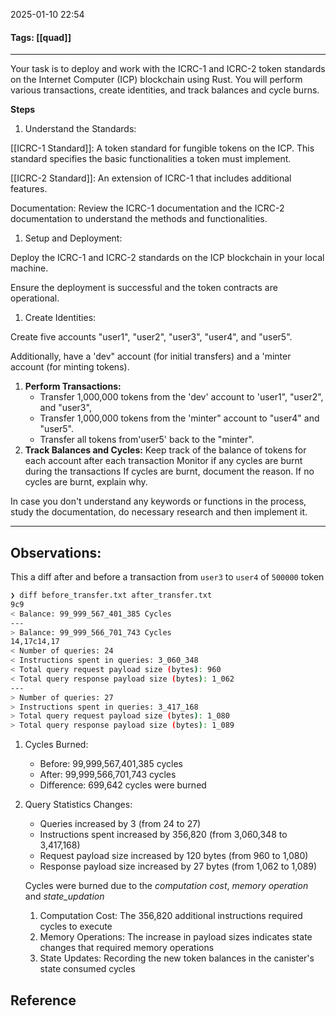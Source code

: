 2025-01-10 22:54
#### Tags: [[quad]]
--- 
Your task is to deploy and work with the ICRC-1 and ICRC-2 token standards on the Internet Computer (ICP) blockchain using Rust. You will perform various transactions, create identities, and track balances and cycle burns.

**Steps**

1. Understand the Standards:


[[ICRC-1 Standard]]: A token standard for fungible tokens on the ICP. This standard specifies the basic functionalities a token must implement.

[[ICRC-2 Standard]]: An extension of ICRC-1 that includes additional features.

Documentation: Review the ICRC-1 documentation and the ICRC-2 documentation to understand the methods and functionalities.

1. Setup and Deployment:

Deploy the ICRC-1 and ICRC-2 standards on the ICP blockchain in your local machine.

Ensure the deployment is successful and the token contracts are operational.

1. Create Identities:

Create five accounts "user1", "user2", "user3", "user4", and "user5".

Additionally, have a 'dev" account (for initial transfers) and a 'minter account (for minting tokens).

1. **Perform Transactions:**
	- Transfer 1,000,000 tokens from the 'dev' account to 'user1", "user2", and "user3", 
	- Transfer 1,000,000 tokens from the 'minter" account to "user4" and "user5".
	- Transfer all tokens from'user5' back to the "minter".
2. **Track Balances and Cycles:**
Keep track of the balance of tokens for each account after each transaction
Monitor if any cycles are burnt during the transactions If cycles are burnt, document the reason. If no cycles are burnt, explain why.

In case you don't understand any keywords or functions in the process, study the documentation, do necessary research and then implement it.


---

## **Observations:**
This a diff after and before a transaction from `user3` to `user4` of `500000` token
```bash
❯ diff before_transfer.txt after_transfer.txt
9c9
< Balance: 99_999_567_401_385 Cycles
---
> Balance: 99_999_566_701_743 Cycles
14,17c14,17
< Number of queries: 24
< Instructions spent in queries: 3_060_348
< Total query request payload size (bytes): 960
< Total query response payload size (bytes): 1_062
---
> Number of queries: 27
> Instructions spent in queries: 3_417_168
> Total query request payload size (bytes): 1_080
> Total query response payload size (bytes): 1_089

```


1. Cycles Burned:
	- Before: 99,999,567,401,385 cycles
	- After: 99,999,566,701,743 cycles
	- Difference: 699,642 cycles were burned

2. Query Statistics Changes:
	- Queries increased by 3 (from 24 to 27)
	- Instructions spent increased by 356,820 (from 3,060,348 to 3,417,168)
	- Request payload size increased by 120 bytes (from 960 to 1,080)
	- Response payload size increased by 27 bytes (from 1,062 to 1,089)


	Cycles were burned due to the _computation cost_, _memory operation_ and _state_updation_
	1. Computation Cost: The 356,820 additional instructions required cycles to execute
	2. Memory Operations: The increase in payload sizes indicates state changes that required memory operations
	3. State Updates: Recording the new token balances in the canister's state consumed cycles


## Reference